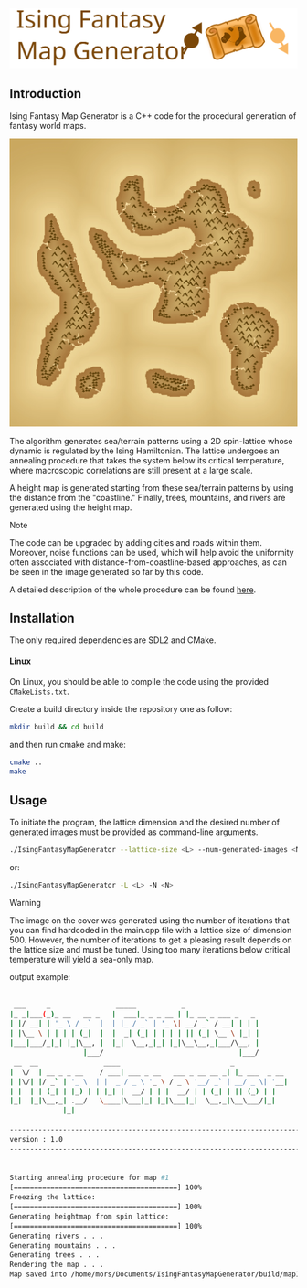 ![repository_cover](docs/logo.svg)


## Introduction

Ising Fantasy Map Generator is a C++ code for the procedural generation of fantasy world maps.

![repository_cover](docs/example.webp)

The algorithm generates sea/terrain patterns using a 2D spin-lattice whose dynamic is regulated by the Ising Hamiltonian. The lattice undergoes an annealing procedure that takes the system below its critical temperature, where macroscopic correlations are still present at a large scale.

A height map is generated starting from these sea/terrain patterns by using the distance from the "coastline."
Finally, trees, mountains, and rivers are generated using the height map.

> [!NOTE]
> The code can be upgraded by adding cities and roads within them. 
> Moreover, noise functions can be used, which will help avoid the uniformity often associated with distance-from-coastline-based approaches, as can be seen in the image generated so far by this code.


A detailed description of the whole procedure can be found [here](http://lucamorselli.me/blog/fantasy_map_generation_via_ising_model/).

## Installation

The only required dependencies are SDL2 and CMake. 

#### Linux

On Linux, you should be able to compile the code using the provided ```CMakeLists.txt```. 

Create a build directory inside the repository one as follow:
```bash
mkdir build && cd build
```
and then run cmake and make:
```bash
cmake ..
make
```

## Usage

To initiate the program, the lattice dimension and the desired number of generated images must be provided as command-line arguments.
```bash
./IsingFantasyMapGenerator --lattice-size <L> --num-generated-images <N>
```
or:
```bash
./IsingFantasyMapGenerator -L <L> -N <N>
```

> [!WARNING]
> The image on the cover was generated using the number of iterations that you can find hardcoded in the main.cpp file with a lattice size of dimension 500. However, the number of iterations to get a pleasing result depends on the lattice size and must be tuned. Using too many iterations below critical temperature will yield a sea-only map.


output example:
```bash

 ___     _                _____           _                          
|_ _|___(_)_ __   __ _   |  ___|_ _ _ __ | |_ __ _ ___ _   _         
| |/ __| | '_ \ / _`  |  | |_ / _` | '_ \| __/ _` / __| | | |        
| |\__ \ | | | | (_|  |  |  _| (_| | | | | || (_| \__ \ |_| |        
|___|___/_|_| |_|\__, |  |_|  \__,_|_| |_|\__\__,_|___/\__, |        
                  |___/                                 |___/         
 __  __                ____                           _             
|  \/  | __ _ _ __    / ___| ___ _ __   ___ _ __ __ _| |_ ___  _ __ 
| |\/| |/ _` | '_ \  | |  _ / _ \ '_ \ / _ \ '__/ _` | __/ _ \| '__|
| |  | | (_| | |_) | | |_| |  __/ | | |  __/ | | (_| | || (_) | |   
|_|  |_|\__,_| .__/   \____|\___|_| |_|\___|_|  \__,_|\__\___/|_|   
             |_|                                                    

-------------------------------------------------------------------------------- 
version : 1.0
--------------------------------------------------------------------------------                       
    

Starting annealing procedure for map #1
[========================================] 100% 
Freezing the lattice: 
[========================================] 100% 
Generating heightmap from spin lattice:
[========================================] 100% 
Generating rivers . . .
Generating mountains . . .
Generating trees . . .
Rendering the map . . .
Map saved into /home/mors/Documents/IsingFantasyMapGenerator/build/map1.bmp
```
